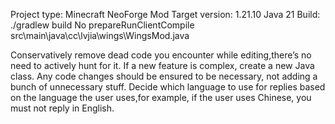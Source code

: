 Project type: Minecraft NeoForge Mod
Target version: 1.21.10
Java 21
Build: ./gradlew build
No prepareRunClientCompile
src\main\java\cc\lvjia\wings\WingsMod.java

Conservatively remove dead code you encounter while editing,there’s no need to actively hunt for it. 
If a new feature is complex, create a new Java class. Any code changes should be ensured to be necessary, not adding a bunch of unnecessary stuff.
Decide which language to use for replies based on the language the user uses,for example, if the user uses Chinese, you must not reply in English.